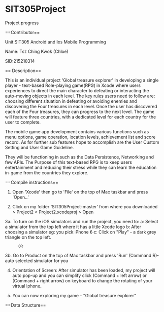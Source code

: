 # SIT305Project
Project progress

==Contributor==

Unit:SIT305 Android and Ios Mobile Programming

Name: Tsz Ching Kwok (Chloe)

SID:215210314

== Description==

This is an individual project 'Global treasure explorer' in developing a single player - text-based Role-playing game(RPG) in Xcode where users experiences to direct the main character to defeating or interacting the auto-moving objects in each level. The key rules users need to follow are: choosing different situation in defeating or avoiding enemies and discovering the Four treasures in each level. Once the user has discovered each of the Four treasures, they can progress to the next level. The game will feature three countries, with a dedicated level for each country for the user to complete. 

The mobile game app development contains various functions such as menu options, game operation, location levels, achievement list and score record. As for further sub features hope to accomplish are the User Custom Setting and User Game Guideline.

They will be functioning in such as the Data Persistence, Networking and few APIs. 
The Purpose of this text-based RPG is to keep users entertainment and reducing their stress while they can learn the education in-game from the countries they explore. 


==Compile instructions==

1. Open 'Xcode' then go to 'File' on the top of Mac taskbar and press 'Open...'

2. Click on my folder 'SIT305Project-master' from where you downloaded > Project2 > Project2.xcodeproj > Open

3a. To turn on the iOS simulators and run the project, you need to: 
          a: Select a simulator from the top left where it has a little Xcode logo
          b: After choosing a simulator eg:  you pick iPhone 6
          c: Click on "Play" - a dark grey triangle on the top left.
          
          OR
3b. Go to Product on the top of Mac taskbar and press 'Run' (Command R)- auto selected simulator for you


4. Orientation of Screen: 
          After simulator has been loaded, my project will auto pop-up and you can simplify click (Command + left arrow) or (Command + right arrow) on keyboard to change the rotating of your virtual Iphone.


5. You can now exploring my game - "Global treasure explorer"


==Data Structure==


